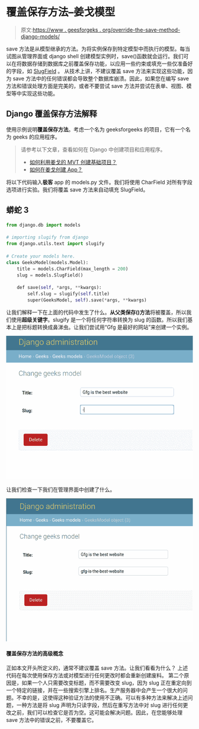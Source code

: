 # 覆盖保存方法–姜戈模型

> 原文:[https://www . geesforgeks . org/override-the-save-method-django-models/](https://www.geeksforgeeks.org/overriding-the-save-method-django-models/)

save 方法是从模型继承的方法。为将实例保存到特定模型中而执行的模型。每当试图从管理界面或 django shell 创建模型实例时，save()函数就会运行。我们可以在将数据存储到数据库之前覆盖保存功能，以应用一些约束或填充一些仅准备好的字段，如 [SlugField](https://www.geeksforgeeks.org/slugfield-django-models/) 。
从技术上讲，不建议覆盖 save 方法来实现这些功能，因为 save 方法中的任何错误都会导致整个数据库崩溃。因此，如果您在编写 save 方法和错误处理方面是完美的，或者不要尝试 save 方法并尝试在表单、视图、模型等中实现这些功能。

## Django 覆盖保存方法解释

使用示例说明**覆盖保存方法**。考虑一个名为 geeksforgeeks 的项目，它有一个名为 geeks 的应用程序。

> 请参考以下文章，查看如何在 Django 中创建项目和应用程序。
> 
> *   [如何利用姜戈的 MVT 创建基础项目？](https://www.geeksforgeeks.org/how-to-create-a-basic-project-using-mvt-in-django/)
> *   [如何在姜戈创建 App？](https://www.geeksforgeeks.org/how-to-create-an-app-in-django/)

将以下代码输入**极客** app 的 models.py 文件。我们将使用 CharField 对所有字段选项进行实验。我们将覆盖 save 方法来自动填充 SlugField。

## 蟒蛇 3

```py
from django.db import models

# importing slugify from django
from django.utils.text import slugify

# Create your models here.
class GeeksModel(models.Model):
    title = models.CharField(max_length = 200)
    slug = models.SlugField()

    def save(self, *args, **kwargs):
        self.slug = slugify(self.title)
        super(GeeksModel, self).save(*args, **kwargs)
```

让我们解释一下在上面的代码中发生了什么。**从父类保存()方法**将被覆盖，所以我们使用**超级关键字**。slugify 是一个将任何字符串转换为 slug 的函数。所以我们基本上是把标题转换成鼻涕虫。让我们尝试用“Gfg 是最好的网站”来创建一个实例。

![django-models-overriding-save-method](img/eb58e5d2df3fe2a0e29bab0170fd4462.png)

让我们检查一下我们在管理界面中创建了什么。

![django-overriding-save-method](img/61996f071670e0c9d10a2a8d8d59f038.png)

#### 覆盖保存方法的高级概念

正如本文开头所定义的，通常不建议覆盖 save 方法。让我们看看为什么？
上述代码在每次使用保存方法或对模型进行任何更改时都会重新创建废料。
第二个原因是，如果一个人只需要改变标题，而不需要改变 slug，因为 slug 正在重定向到一个特定的链接，并在一些搜索引擎上排名。生产服务器中会产生一个很大的问题。不幸的是，这使得这种验证方法的使用不正确。可以有多种方法来解决上述问题，一种方法是将 slug 声明为只读字段，然后在重写方法中对 slug 进行任何更改之前，我们可以检查它是否为空。这可能会解决问题。因此，在您能够处理 save 方法中的错误之前，不要覆盖它。
